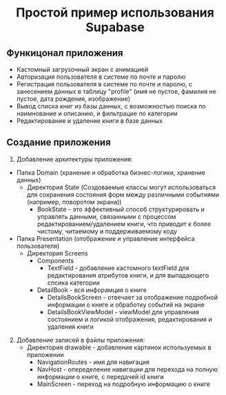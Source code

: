 <h1 align="center">Простой пример использования Supabase</h1>

## Функицонал приложения

*   Кастомный загрузочный экран с анимацией
*   Авторизация пользователя в системе по почте и паролю
*   Регистрация пользователя в системе по почте и паролю, с занесением данных в таблицу "profile" (имя не пустое, фамилия не пустое, дата рождения, изображение)
*   Вывод списка книг из базы данных, с возможностью поиска по наимнование и описанию, и фильтрацие по категории
*   Редактирование и удаление книги в базе данных

## Создание приложения
1.  Добавление архитектуры приложения:
  *  Папка Domain (хранение и обработка бизнес-логики, хранение данных)
      * Директория State (Создоваемые классы могут использоваться для сохранения состояния форм между различными событиями (например, поворотом экрана))
          *  BookState - это эффективный способ структурировать и управлять данными, связанными с процессом редактированием/удалением книги, что приводит к более чистому, читаемому и поддерживаемому коду
  *  Папка Presentation (отображение и управление интерфейса пользователя)
      * Директория Screens
          *  Components
              * TextField - добавление кастомного textField для редактирования атрибутов книги, и для выпадающего спсика категории
          *  DetailBook - вся инфорамция о книге    
              * DetailsBookScreen -   отвечает за отображение подробной информации о книге и обработку событий на экране
              * DetailsBookViewModel - viewModel для управления состоянием и логикой отображения, редактирования и удаления книги
2. Добавление записей в файлы приложения:
   * Директория drawable - добавление картинок используемых в приложении
       * NavigationRoutes - имя для навигация
       * NavHost - опеределение навигации для перехода на полную информации о книге, с передачей id книги
       * MainScreen - переход на подробную информацию о книге
